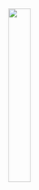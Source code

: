 <h1 align="center">
  <img src="https://user-images.githubusercontent.com/38959826/111804934-84c3c480-890b-11eb-802f-4983e8f3edc5.png" width="30%" height="30%">
</h1>
